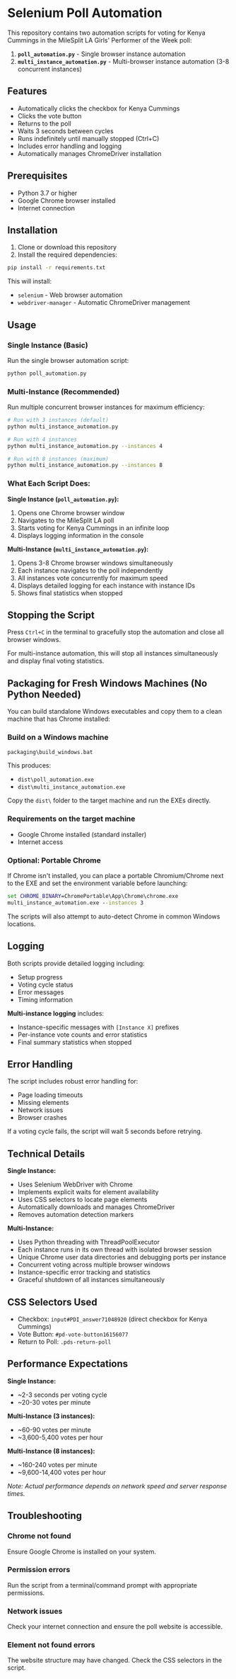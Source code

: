 # Selenium Poll Automation

This repository contains two automation scripts for voting for Kenya Cummings in the MileSplit LA Girls' Performer of the Week poll:

1. **`poll_automation.py`** - Single browser instance automation
2. **`multi_instance_automation.py`** - Multi-browser instance automation (3-8 concurrent instances)

## Features

- Automatically clicks the checkbox for Kenya Cummings
- Clicks the vote button
- Returns to the poll
- Waits 3 seconds between cycles
- Runs indefinitely until manually stopped (Ctrl+C)
- Includes error handling and logging
- Automatically manages ChromeDriver installation

## Prerequisites

- Python 3.7 or higher
- Google Chrome browser installed
- Internet connection

## Installation

1. Clone or download this repository
2. Install the required dependencies:

```bash
pip install -r requirements.txt
```

This will install:
- `selenium` - Web browser automation
- `webdriver-manager` - Automatic ChromeDriver management

## Usage

### Single Instance (Basic)

Run the single browser automation script:

```bash
python poll_automation.py
```

### Multi-Instance (Recommended)

Run multiple concurrent browser instances for maximum efficiency:

```bash
# Run with 3 instances (default)
python multi_instance_automation.py

# Run with 4 instances
python multi_instance_automation.py --instances 4

# Run with 8 instances (maximum)
python multi_instance_automation.py --instances 8
```

### What Each Script Does:

**Single Instance (`poll_automation.py`):**
1. Opens one Chrome browser window
2. Navigates to the MileSplit LA poll
3. Starts voting for Kenya Cummings in an infinite loop
4. Displays logging information in the console

**Multi-Instance (`multi_instance_automation.py`):**
1. Opens 3-8 Chrome browser windows simultaneously
2. Each instance navigates to the poll independently
3. All instances vote concurrently for maximum speed
4. Displays detailed logging for each instance with instance IDs
5. Shows final statistics when stopped

## Stopping the Script

Press `Ctrl+C` in the terminal to gracefully stop the automation and close all browser windows.

For multi-instance automation, this will stop all instances simultaneously and display final voting statistics.

## Packaging for Fresh Windows Machines (No Python Needed)

You can build standalone Windows executables and copy them to a clean machine that has Chrome installed:

### Build on a Windows machine

```bat
packaging\build_windows.bat
```

This produces:
- `dist\poll_automation.exe`
- `dist\multi_instance_automation.exe`

Copy the `dist\` folder to the target machine and run the EXEs directly.

### Requirements on the target machine
- Google Chrome installed (standard installer)
- Internet access

### Optional: Portable Chrome
If Chrome isn't installed, you can place a portable Chromium/Chrome next to the EXE and set the environment variable before launching:

```bat
set CHROME_BINARY=ChromePortable\App\Chrome\chrome.exe
multi_instance_automation.exe --instances 3
```

The scripts will also attempt to auto-detect Chrome in common Windows locations.

## Logging

Both scripts provide detailed logging including:
- Setup progress
- Voting cycle status
- Error messages
- Timing information

**Multi-instance logging** includes:
- Instance-specific messages with `[Instance X]` prefixes
- Per-instance vote counts and error statistics
- Final summary statistics when stopped

## Error Handling

The script includes robust error handling for:
- Page loading timeouts
- Missing elements
- Network issues
- Browser crashes

If a voting cycle fails, the script will wait 5 seconds before retrying.

## Technical Details

**Single Instance:**
- Uses Selenium WebDriver with Chrome
- Implements explicit waits for element availability
- Uses CSS selectors to locate page elements
- Automatically downloads and manages ChromeDriver
- Removes automation detection markers

**Multi-Instance:**
- Uses Python threading with ThreadPoolExecutor
- Each instance runs in its own thread with isolated browser session
- Unique Chrome user data directories and debugging ports per instance
- Concurrent voting across multiple browser windows
- Instance-specific error tracking and statistics
- Graceful shutdown of all instances simultaneously

## CSS Selectors Used

- Checkbox: `input#PDI_answer71048920` (direct checkbox for Kenya Cummings)
- Vote Button: `#pd-vote-button16156077`
- Return to Poll: `.pds-return-poll`

## Performance Expectations

**Single Instance:**
- ~2-3 seconds per voting cycle
- ~20-30 votes per minute

**Multi-Instance (3 instances):**
- ~60-90 votes per minute
- ~3,600-5,400 votes per hour

**Multi-Instance (8 instances):**
- ~160-240 votes per minute  
- ~9,600-14,400 votes per hour

*Note: Actual performance depends on network speed and server response times.*

## Troubleshooting

### Chrome not found
Ensure Google Chrome is installed on your system.

### Permission errors
Run the script from a terminal/command prompt with appropriate permissions.

### Network issues
Check your internet connection and ensure the poll website is accessible.

### Element not found errors
The website structure may have changed. Check the CSS selectors in the script.
